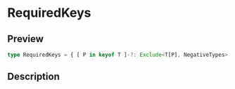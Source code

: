 
      
# RequiredKeys

<div class="api-docs__section" data-reactroot="">

## Preview

</div><div class="api-docs__preview type single" data-reactroot="">

```ts
type RequiredKeys = { [ P in keyof T ]-?: Exclude<T[P], NegativeTypes> };
```

</div><div class="api-docs__section" data-reactroot="">

## Description

</div><div class="api-docs__description" data-reactroot=""><span class="api-docs__do-not-parse">



</span></div>